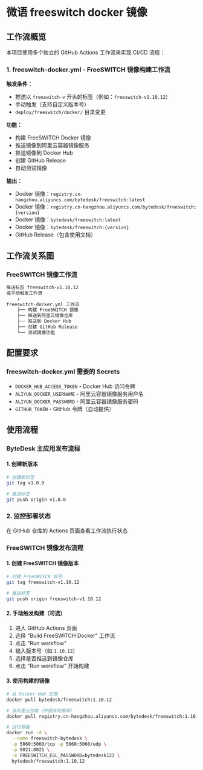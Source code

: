 # 微语 freeswitch docker 镜像

## 工作流概览

本项目使用多个独立的 GitHub Actions 工作流来实现 CI/CD 流程：

### 1. freeswitch-docker.yml - FreeSWITCH 镜像构建工作流

**触发条件：**

- 推送以 `freeswitch-v` 开头的标签（例如：`freeswitch-v1.10.12`）
- 手动触发（支持自定义版本号）
- `deploy/freeswitch/docker/` 目录变更

**功能：**

- 构建 FreeSWITCH Docker 镜像
- 推送镜像到阿里云容器镜像服务
- 推送镜像到 Docker Hub
- 创建 GitHub Release
- 自动测试镜像

**输出：**

- Docker 镜像：`registry.cn-hangzhou.aliyuncs.com/bytedesk/freeswitch:latest`
- Docker 镜像：`registry.cn-hangzhou.aliyuncs.com/bytedesk/freeswitch:{version}`
- Docker 镜像：`bytedesk/freeswitch:latest`
- Docker 镜像：`bytedesk/freeswitch:{version}`
- GitHub Release（包含使用文档）

## 工作流关系图

### FreeSWITCH 镜像工作流

```bash
推送标签 freeswitch-v1.10.12
或手动触发工作流
    ↓
freeswitch-docker.yml 工作流
    ├── 构建 FreeSWITCH 镜像
    ├── 推送到阿里云镜像仓库
    ├── 推送到 Docker Hub
    ├── 创建 GitHub Release
    └── 测试镜像功能
```

## 配置要求

### freeswitch-docker.yml 需要的 Secrets

- `DOCKER_HUB_ACCESS_TOKEN` - Docker Hub 访问令牌
- `ALIYUN_DOCKER_USERNAME` - 阿里云容器镜像服务用户名
- `ALIYUN_DOCKER_PASSWORD` - 阿里云容器镜像服务密码
- `GITHUB_TOKEN` - GitHub 令牌（自动提供）

## 使用流程

### ByteDesk 主应用发布流程

#### 1. 创建新版本

```bash
# 创建新标签
git tag v1.0.0

# 推送标签
git push origin v1.0.0
```

### 2. 监控部署状态

在 GitHub 仓库的 Actions 页面查看工作流执行状态

### FreeSWITCH 镜像发布流程

#### 1. 创建 FreeSWITCH 镜像版本

```bash
# 创建 FreeSWITCH 标签
git tag freeswitch-v1.10.12

# 推送标签
git push origin freeswitch-v1.10.12
```

#### 2. 手动触发构建（可选）

1. 进入 GitHub Actions 页面
2. 选择 "Build FreeSWITCH Docker" 工作流
3. 点击 "Run workflow"
4. 输入版本号（如 `1.10.12`）
5. 选择是否推送到镜像仓库
6. 点击 "Run workflow" 开始构建

#### 3. 使用构建的镜像

```bash
# 从 Docker Hub 拉取
docker pull bytedesk/freeswitch:1.10.12

# 从阿里云拉取（中国大陆推荐）
docker pull registry.cn-hangzhou.aliyuncs.com/bytedesk/freeswitch:1.10.12

# 运行容器
docker run -d \
  --name freeswitch-bytedesk \
  -p 5060:5060/tcp -p 5060:5060/udp \
  -p 8021:8021 \
  -e FREESWITCH_ESL_PASSWORD=bytedesk123 \
  bytedesk/freeswitch:1.10.12
```

